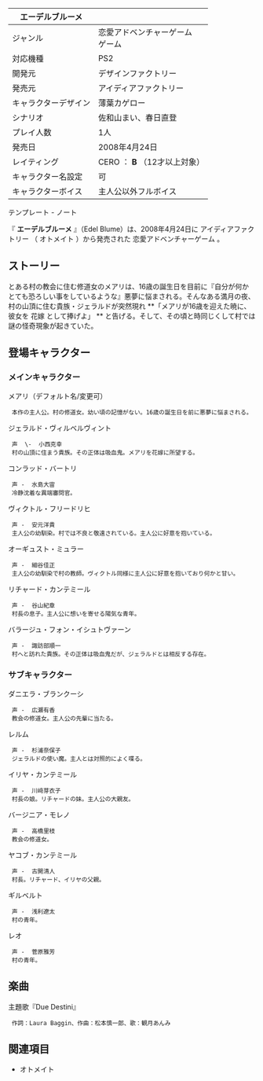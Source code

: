 |  エーデルブルーメ  ||
|---|---|
|ジャンル  |  恋愛アドベンチャーゲーム   <br>ゲーム  |
|対応機種  |  PS2   |
|開発元  |  デザインファクトリー   |
|発売元  |  アイディアファクトリー   |
|キャラクターデザイン  |  薄葉カゲロー   |
|シナリオ  |  佐和山まい、春日直登   |
|プレイ人数  |  1人   |
|発売日  |  2008年4月24日   |
|レイティング  |  CERO  ：  **B** （12才以上対象）   |
|キャラクター名設定  |  可   |
|キャラクターボイス  |  主人公以外フルボイス   |
テンプレート  \-  ノート  
  
『 **エーデルブルーメ** 』（Edel Blume）は、2008年4月24日に  アイディアファクトリー  （  オトメイト  ）から発売された
恋愛アドベンチャーゲーム  。

##  ストーリー  

とある村の教会に住む修道女のメアリは、16歳の誕生日を目前に『自分が何かとても恐ろしい事をしているような』悪夢に悩まされる。そんなある満月の夜、村の山頂に住む貴族・ジェラルドが突然現れ
**「メアリが16歳を迎えた暁に、彼女を 花嫁  として捧げよ」 ** と告げる。そして、その頃と時同じくして村では謎の怪奇現象が起きていた。

##  登場キャラクター  

###  メインキャラクター  

メアリ（デフォルト名/変更可）

     本作の主人公。村の修道女。幼い頃の記憶がない。16歳の誕生日を前に悪夢に悩まされる。 
ジェラルド・ヴィルベルヴィント

     声  \-  小西克幸 
     村の山頂に住まう貴族。その正体は吸血鬼。メアリを花嫁に所望する。 
コンラッド・バートリ

     声 -  水島大宙 
     冷静沈着な異端審問官。 
ヴィクトル・フリードリヒ

     声 -  安元洋貴 
     主人公の幼馴染。村では不良と敬遠されている。主人公に好意を抱いている。 
オーギュスト・ミュラー

     声 -  細谷佳正 
     主人公の幼馴染で村の教師。ヴィクトル同様に主人公に好意を抱いており何かと甘い。 
リチャード・カンテミール

     声 -  谷山紀章 
     村長の息子。主人公に想いを寄せる陽気な青年。 
バラージュ・フォン・イシュトヴァーン

     声 -  諏訪部順一 
     村へと訪れた貴族。その正体は吸血鬼だが、ジェラルドとは相反する存在。 

###  サブキャラクター  

ダニエラ・ブランクーシ

     声 -  広瀬有香 
     教会の修道女。主人公の先輩に当たる。 
レルム

     声 -  杉浦奈保子 
     ジェラルドの使い魔。主人とは対照的によく喋る。 
イリヤ・カンテミール

     声 -  川﨑芽衣子 
     村長の娘。リチャードの妹。主人公の大親友。 
バージニア・モレノ

     声 -  高橋里枝 
     教会の修道女。 
ヤコブ・カンテミール

     声 -  古開清人 
     村長。リチャード、イリヤの父親。 
ギルベルト

     声 -  浅利遼太 
     村の青年。 
レオ

     声 -  菅原雅芳 
     村の青年。 

##  楽曲  

主題歌『Due Destini』

     作詞：Laura Baggin、作曲：松本慎一郎、歌：観月あんみ 

##  関連項目  

  * オトメイト 

